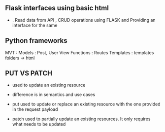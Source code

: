 ## Flask interfaces using basic html 
- . Read data from API , CRUD operations using FLASK and Providing an interface for the same 

## Python frameworks 
MVT : Models : Post, User 
      View Functions : Routes
      Templates : templates folders -> html 


## PUT VS PATCH 
- used to update an existing resource 
- difference is in semantics and use cases 

- put used to update or replace an existing resource with the one provided in the request payload 
- patch used to partially update an existing resources. It only requires what needs to be updated 


